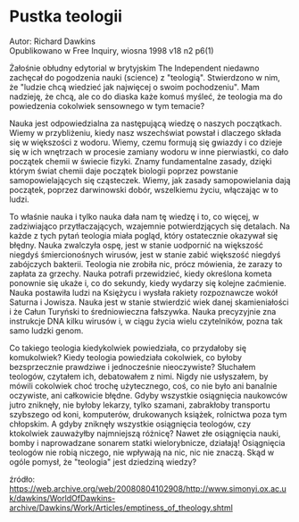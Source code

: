 # Pustka teologii
Autor: Richard Dawkins<br>
Opublikowano w Free Inquiry, wiosna 1998 v18 n2 p6(1)

Żałośnie obłudny edytorial w brytyjskim The Independent niedawno zachęcał do pogodzenia nauki (science) z "teologią". Stwierdzono w nim, że "ludzie chcą wiedzieć jak najwięcej o swoim pochodzeniu". Mam nadzieję, że chcą, ale co do diaska każe komuś myśleć, że teologia ma do powiedzenia cokolwiek sensownego w tym temacie?

Nauka jest odpowiedzialna za następującą wiedzę o naszych początkach. Wiemy w przybliżeniu, kiedy nasz wszechświat powstał i dlaczego składa się w większości z wodoru. Wiemy, czemu formują się gwiazdy i co dzieje się w ich wnętrzach w procesie zamiany wodoru w inne pierwiastki, co dało początek chemii w świecie fizyki. Znamy fundamentalne zasady, dzięki którym świat chemii daje początek biologii poprzez powstanie samopowielających się cząsteczek. Wiemy, jak zasady samopowielania dają początek, poprzez darwinowski dobór, wszelkiemu życiu, włączając w to ludzi.

To właśnie nauka i tylko nauka dała nam tę wiedzę i to, co więcej, w zadziwiająco przytłaczających, wzajemnie potwierdzjących się detalach. Na każde z tych pytań teologia miała pogląd, który ostatecznie okazywał się błędny. Nauka zwalczyła ospę, jest w stanie uodpornić na większość niegdyś śmiercionośnych wirusów, jest w stanie zabić większość niegdyś zabójczych bakterii. Teologia nie zrobiła nic, prócz mówienia, że zarazy to zapłata za grzechy. Nauka potrafi przewidzieć, kiedy określona kometa ponownie się ukaże i, co do sekundy, kiedy wydarzy się kolejne zaćmienie. Nauka postawiła ludzi na Księżycu i wysłała rakiety rozpoznawcze wokół Saturna i Jowisza. Nauka jest w stanie stwierdzić wiek danej skamieniałości i że Całun Turyński to średniowieczna fałszywka. Nauka precyzyjnie zna instrukcje DNA kilku wirusów i, w ciągu życia wielu czytelników, pozna tak samo ludzki genom.

Co takiego teologia kiedykolwiek powiedziała, co przydałoby się komukolwiek? Kiedy teologia powiedziała cokolwiek, co byłoby bezsprzecznie prawdziwe i jednocześnie nieoczywiste? Słuchałem teologów, czytałem ich, debatowałem z nimi. Nigdy nie usłyszałem, by mówili cokolwiek choć trochę użytecznego, coś, co nie było ani banalnie oczywiste, ani całkowicie błędne. Gdyby wszystkie osiągnięcia naukowców jutro zniknęły, nie byłoby lekarzy, tylko szamani, zabrakłoby transportu szybszego od koni, komputerów, drukowanych książek, rolnictwa poza tym chłopskim. A gdyby zniknęły wszystkie osiągnięcia teologów, czy ktokolwiek zauważyłby najmniejszą różnicę? Nawet złe osiągnięcia nauki, bomby i naprowadzane sonarem statki wielorybnicze, działają! Osiągnięcia teologów nie robią niczego, nie wpływają na nic, nic nie znaczą. Skąd w ogóle pomysł, że "teologia" jest dziedziną wiedzy?

źródło: https://web.archive.org/web/20080804102908/http://www.simonyi.ox.ac.uk/dawkins/WorldOfDawkins-archive/Dawkins/Work/Articles/emptiness_of_theology.shtml

